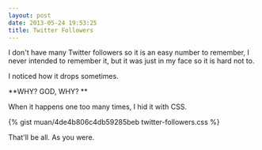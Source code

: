 ```yaml
---
layout: post
date: 2013-05-24 19:53:25
title: Twitter Followers
---
```


I don't have many Twitter followers so it is an easy number to remember, I never intended to remember it, but it was just in my face so it is hard not to. 

I noticed how it drops sometimes. 

**WHY? GOD, WHY? **

When it happens one too many times, I hid it with CSS.

{% gist muan/4de4b806c4db59285beb twitter-followers.css %}

That'll be all. As you were.